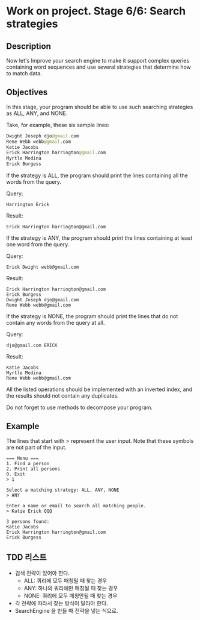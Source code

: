 # Work on project. Stage 6/6: Search strategies

## Description

Now let's Improve your search engine to make it support complex queries containing word sequences and use several strategies that determine how to match data.

## Objectives

In this stage, your program should be able to use such searching strategies as ALL, ANY, and NONE.

Take, for example, these six sample lines:

````kotlin
Dwight Joseph djo@gmail.com
Rene Webb webb@gmail.com
Katie Jacobs
Erick Harrington harrington@gmail.com
Myrtle Medina
Erick Burgess
````

If the strategy is ALL, the program should print the lines containing all the words from the query.

Query:

```
Harrington Erick
```

Result:

```
Erick Harrington harrington@gmail.com
```

If the strategy is ANY, the program should print the lines containing at least one word from the query.

Query:

```
Erick Dwight webb@gmail.com
```

Result:

```
Erick Harrington harrington@gmail.com
Erick Burgess
Dwight Joseph djo@gmail.com
Rene Webb webb@gmail.com
```

If the strategy is NONE, the program should print the lines that do not contain any words from the query at all.

Query:

```
djo@gmail.com ERICK
```

Result:

```
Katie Jacobs
Myrtle Medina
Rene Webb webb@gmail.com
```

All the listed operations should be implemented with an inverted index, and the results should not contain any duplicates.

Do not forget to use methods to decompose your program.

## Example

The lines that start with > represent the user input. Note that these symbols are not part of the input.

```
=== Menu ===
1. Find a person
2. Print all persons
0. Exit
> 1

Select a matching strategy: ALL, ANY, NONE
> ANY

Enter a name or email to search all matching people.
> Katie Erick QQQ

3 persons found:
Katie Jacobs
Erick Harrington harrington@gmail.com
Erick Burgess
```

## TDD 리스트

- 검색 전략이 있어야 한다.
  - ALL: 쿼리에 모두 매칭될 때 찾는 경우
  - ANY: 하나의 쿼리에만 매칭될 때 찾는 경우
  - NONE: 쿼리에 모두 매칭안될 때 찾는 경우
- 각 전략에 따라서 찾는 방식이 달라야 한다.
- SearchEngine 을 만들 때 전략을 넣는 식으로. 